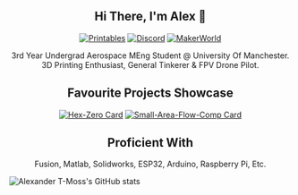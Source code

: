 <div align="center">

## Hi There, I'm Alex 👋

[![Printables](https://img.shields.io/badge/Printables-orange?style=for-the-badge&logo=printables&logoColor=white)](https://www.printables.com/@AlexanderT_Moss)
[![Discord](https://img.shields.io/badge/Discord-7289da?style=for-the-badge&logo=discord&logoColor=white)](https://discord.com/users/alexandertmoss)
[![MakerWorld](https://img.shields.io/static/v1?label=&message=MakerWorld&color=%2300AE42&style=for-the-badge&logo=bambulab&logoColor=white)](https://makerworld.com/en/@AlexanderT_Moss)

3rd Year Undergrad Aerospace MEng Student @ University Of Manchester. 3D Printing Enthusiast, General Tinkerer & FPV Drone Pilot.

## Favourite Projects Showcase
[![Hex-Zero Card](https://github-readme-stats.vercel.app/api/pin/?username=Alexander-T-Moss&repo=Hex-Zero)](https://github.com/anuraghazra/github-readme-stats)
[![Small-Area-Flow-Comp Card](https://github-readme-stats.vercel.app/api/pin/?username=Alexander-T-Moss&repo=Small-Area-Flow-Comp)](https://github.com/anuraghazra/github-readme-stats)
## Proficient With
Fusion, Matlab, Solidworks, ESP32, Arduino, Raspberry Pi, Etc.
</div>




![Alexander T-Moss's GitHub stats](https://github-readme-stats.vercel.app/api?username=Alexander-T-Moss&show_icons=true&hide_border=true&bg_color=45,00AAFF,E83397&title_color=d1d7e0&text_color=d1d7e0&icon_color=E83397&rank_icon=github&card_width=280)
